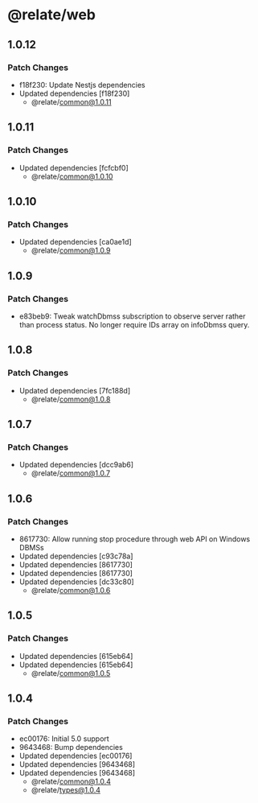 # @relate/web

## 1.0.12

### Patch Changes

-   f18f230: Update Nestjs dependencies
-   Updated dependencies [f18f230]
    -   @relate/common@1.0.11

## 1.0.11

### Patch Changes

-   Updated dependencies [fcfcbf0]
    -   @relate/common@1.0.10

## 1.0.10

### Patch Changes

-   Updated dependencies [ca0ae1d]
    -   @relate/common@1.0.9

## 1.0.9

### Patch Changes

-   e83beb9: Tweak watchDbmss subscription to observe server rather than process status. No longer require IDs array on infoDbmss query.

## 1.0.8

### Patch Changes

-   Updated dependencies [7fc188d]
    -   @relate/common@1.0.8

## 1.0.7

### Patch Changes

-   Updated dependencies [dcc9ab6]
    -   @relate/common@1.0.7

## 1.0.6

### Patch Changes

-   8617730: Allow running stop procedure through web API on Windows DBMSs
-   Updated dependencies [c93c78a]
-   Updated dependencies [8617730]
-   Updated dependencies [8617730]
-   Updated dependencies [dc33c80]
    -   @relate/common@1.0.6

## 1.0.5

### Patch Changes

-   Updated dependencies [615eb64]
-   Updated dependencies [615eb64]
    -   @relate/common@1.0.5

## 1.0.4

### Patch Changes

-   ec00176: Initial 5.0 support
-   9643468: Bump dependencies
-   Updated dependencies [ec00176]
-   Updated dependencies [9643468]
-   Updated dependencies [9643468]
    -   @relate/common@1.0.4
    -   @relate/types@1.0.4
